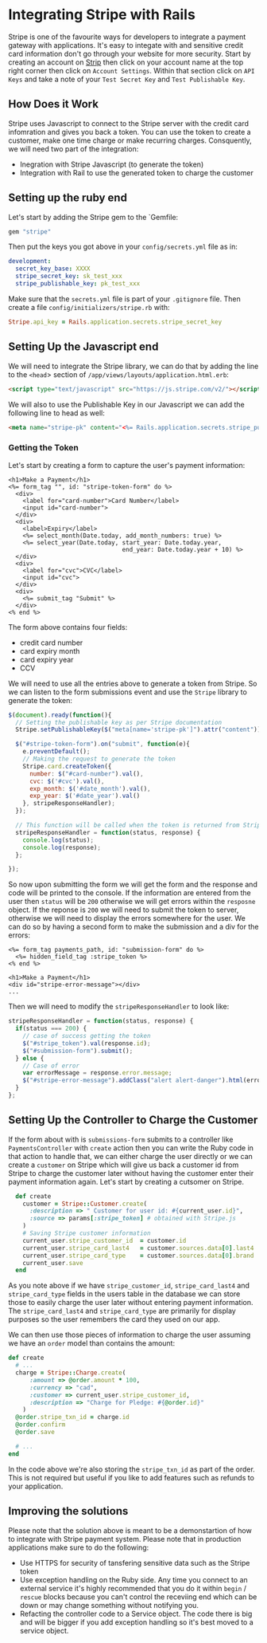 # Integrating Stripe with Rails

Stripe is one of the favourite ways for developers to integrate a payment gateway with applications. It's easy to integate with and sensitive credit card information don't go through your website for more security. Start by creating an account on [Strip](https://stripe.com) then click on your account name at the top right corner then click on `Account Settings`. Within that section click on `API Keys` and take a note of your `Test Secret Key` and `Test Publishable Key`.

## How Does it Work

Stripe uses Javascript to connect to the Stripe server with the credit card infomration and gives you back a token. You can use the token to create a customer, make one time charge or make recurring charges. Consquently, we will need two part of the integration:
- Inegration with Stripe Javascript (to generate the token)
- Integration with Rail to use the generated token to charge the customer

## Setting up the ruby end

Let's start by adding the Stripe gem to the `Gemfile:
```ruby
gem "stripe"
```
Then put the keys you got above in your `config/secrets.yml` file as in:
```yml
development:
  secret_key_base: XXXX
  stripe_secret_key: sk_test_xxx
  stripe_publishable_key: pk_test_xxx
```

Make sure that the `secrets.yml` file is part of your `.gitignore` file. Then create a file `config/initializers/stripe.rb` with:

```ruby
Stripe.api_key = Rails.application.secrets.stripe_secret_key
```

## Setting Up the Javascript end

We will need to integrate the Stripe library, we can do that by adding the line to the `<head`> section of `/app/views/layouts/application.html.erb`:

```html
<script type="text/javascript" src="https://js.stripe.com/v2/"></script>
```

We will also to use the Publishable Key in our Javascript we can add the following line to head as well:

```html
<meta name="stripe-pk" content="<%= Rails.application.secrets.stripe_publishable_key %>">
```

### Getting the Token

Let's start by creating a form to capture the user's payment information:

```erb
<h1>Make a Payment</h1>
<%= form_tag "", id: "stripe-token-form" do %>
  <div>
    <label for="card-number">Card Number</label>
    <input id="card-number">
  </div>
  <div>
    <label>Expiry</label>
    <%= select_month(Date.today, add_month_numbers: true) %>
    <%= select_year(Date.today, start_year: Date.today.year,
                                end_year: Date.today.year + 10) %>
  </div>
  <div>
    <label for="cvc">CVC</label>
    <input id="cvc">
  </div>
  <div>
    <%= submit_tag "Submit" %>
  </div>
<% end %>
```

The form above contains four fields:

- credit card number
- card expiry month
- card expiry year
- CCV

We will need to use all the entries above to generate a token from Stripe. So we can listen to the form submissions event and use the `Stripe` library to generate the token:

```js
$(document).ready(function(){
  // Setting the publishable key as per Stripe documentation
  Stripe.setPublishableKey($("meta[name='stripe-pk']").attr("content"));

  $("#stripe-token-form").on("submit", function(e){
    e.preventDefault();
    // Making the request to generate the token
    Stripe.card.createToken({
      number: $("#card-number").val(),
      cvc: $('#cvc').val(),
      exp_month: $('#date_month').val(),
      exp_year: $('#date_year').val()
    }, stripeResponseHandler);
  });

  // This function will be called when the token is returned from Stripe
  stripeResponseHandler = function(status, response) {
    console.log(status);
    console.log(response);
  };

});
```

So now upon submitting the form we will get the form and the response and code will be printed to the console. If the information are entered from the user then `status` will be `200` otherwise we will get errors within the `resposne` object. If the reponse is `200` we will need to submit the token to server, otherwise we will need to display the errors somewhere for the user. We can do so by having a second form to make the submission and a div for the errors:

```erb
<%= form_tag payments_path, id: "submission-form" do %>
  <%= hidden_field_tag :stripe_token %>
<% end %>

<h1>Make a Payment</h1>
<div id="stripe-error-message"></div>
...
```

Then we will need to modify the `stripeResponseHandler` to look like:

```js
stripeResponseHandler = function(status, response) {
  if(status === 200) {
    // case of success getting the token
    $("#stripe_token").val(response.id);
    $("#submission-form").submit();
  } else {
    // Case of error
    var errorMessage = response.error.message;
    $("#stripe-error-message").addClass("alert alert-danger").html(errorMessage);
  }
};
```

## Setting Up the Controller to Charge the Customer
If the form about with is `submissions-form` submits to a controller like `PaymentsController` with `create` action then you can write the Ruby code in that action to handle that, we can either charge the user directly or we can create a `customer` on Stripe which will give us back a customer id from Stripe to charge the customer later without having the customer enter their payment information again. Let's start by creating a cutsomer on Stripe.

```ruby
  def create
    customer = Stripe::Customer.create(
      :description => " Customer for user id: #{current_user.id}",
      :source => params[:stripe_token] # obtained with Stripe.js
    )
    # Saving Stripe customer information
    current_user.stripe_customer_id  = customer.id
    current_user.stripe_card_last4   = customer.sources.data[0].last4
    current_user.stripe_card_type    = customer.sources.data[0].brand
    current_user.save
  end
```

As you note above if we have `stripe_customer_id`, `stripe_card_last4` and `stripe_card_type` fields in the users table in the database we can store those to easily charge the user later without entering payment information. The `stripe_card_last4` and `stripe_card_type` are primarily for display purposes so the user remembers the card they used on our app.

We can then use those pieces of information to charge the user assuming we have an `order` model than contains the amount:

```ruby
def create
  # ...
  charge = Stripe::Charge.create(
      :amount => @order.amount * 100,
      :currency => "cad",
      :customer => current_user.stripe_customer_id,
      :description => "Charge for Pledge: #{@order.id}"
    )
  @order.stripe_txn_id = charge.id
  @order.confirm
  @order.save

  # ...
end
```

In the code above we're also storing the `stripe_txn_id` as part of the order. This is not required but useful if you like to add features such as refunds to your application.

## Improving the solutions

Please note that the solution above is meant to be a demonstartion of how to integrate with Stripe payment system. Please note that in production applications make sure to do the following:

- Use HTTPS for security of tansfering sensitive data such as the Stripe token
- Use exception handling on the Ruby side. Any time you connect to an external service it's highly recommended that you do it within `begin` / `rescue` blocks because you can't control the receviing end which can be down or may change something without notifying you.
- Refacting the controller code to a Service object. The code there is big and will be bigger if you add exception handling so it's best moved to a service object.